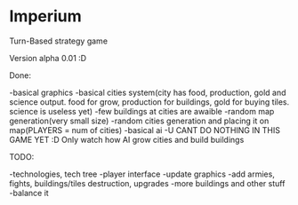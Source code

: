 # Imperium
Turn-Based strategy game

Version alpha 0.01 :D


Done:

-basical graphics
-basical cities system(city has food, production, gold and science output. food for grow, production for buildings, gold for buying tiles. science is useless yet)
-few buildings at cities are awaible
-random map generation(very small size)
-random cities generation and placing it on map(PLAYERS = num of cities)
-basical ai
-U CANT DO NOTHING IN THIS GAME YET :D Only watch how AI grow cities and build buildings

TODO:

-technologies, tech tree
-player interface
-update graphics
-add armies, fights, buildings/tiles destruction, upgrades
-more buildings and other stuff
-balance it

